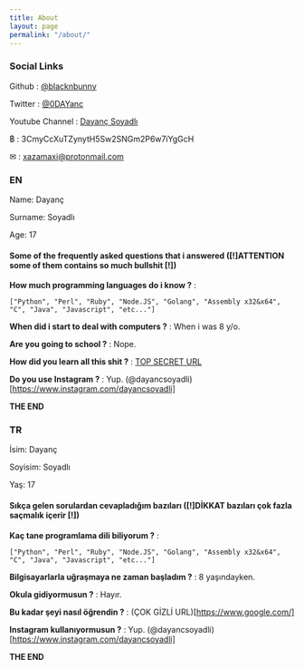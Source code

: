 ```yaml
---
title: About
layout: page
permalink: "/about/"
---
```


### Social Links
Github : [@blacknbunny](https://github.com/blacknbunny)

Twitter : [@0DAYanc](https://www.twitter.com/0DAYanc)

Youtube Channel : [Dayanç Soyadlı](https://www.youtube.com/channel/UCAW77-4MVX2AL7S40CLtO7A)

฿ : 3CmyCcXuTZynytH5Sw2SNGm2P6w7iYgGcH

✉ : xazamaxi@protonmail.com

### EN
Name: Dayanç

Surname: Soyadlı

Age: 17

#### Some of the frequently asked questions that i answered ([!]ATTENTION some of them contains so much bullshit [!])
**How much programming languages do i know ?** : 

```["Python", "Perl", "Ruby", "Node.JS", "Golang", "Assembly x32&x64", "C", "Java", "Javascript", "etc..."]```

**When did i start to deal with computers ?** : When i was 8 y/o.

**Are you going to school ?** : Nope.

**How did you learn all this shit ?** : [TOP SECRET URL](https://www.google.com/)

**Do you use Instagram ?** : Yup. (@dayancsoyadli)[https://www.instagram.com/dayancsoyadli]

**THE END**

### TR
İsim: Dayanç

Soyisim: Soyadlı

Yaş: 17

#### Sıkça gelen sorulardan cevapladığım bazıları ([!]DİKKAT bazıları çok fazla saçmalık içerir [!])

**Kaç tane programlama dili biliyorum ?** :

```["Python", "Perl", "Ruby", "Node.JS", "Golang", "Assembly x32&x64", "C", "Java", "Javascript", "etc..."]```

**Bilgisayarlarla uğraşmaya ne zaman başladım ?** : 8 yaşındayken.

**Okula gidiyormusun ?** : Hayır.

**Bu kadar şeyi nasıl öğrendin ?** : (ÇOK GİZLİ URL)[https://www.google.com/]

**Instagram kullanıyormusun ?** : Yup. (@dayancsoyadli)[https://www.instagram.com/dayancsoyadli]

**THE END**



